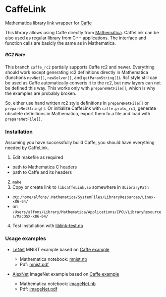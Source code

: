 CaffeLink
=========

Mathematica library link wrapper for [Caffe](https://github.com/BVLC/caffe)

This library allows using Caffe directly from [Mathematica](http://www.wolfram.com/mathematica/). CaffeLink can be also used as regular library from C++ applications. The interface and function calls are basicly the same as in Mathematica.


##### RC2 Note
This branch `caffe_rc2` partially supports Caffe rc2 and newer. Everything
should work except generating rc2 definitions directly in Mathematica
(functions `newNet[]`, `newSolver[]`, and `getParamString[]`). Rc1 style still
can be used as Caffe automatically converts it to the rc2, but new layers can
not be defined this way. This works only with `prepareNetFile[]`, which is why
the examples are probably broken.

So, either use hand written rc2 style definitions in `prepareNetFile[]` or
`prepareNetString[]`. Or initialize CaffeLink with `caffe.proto_rc1`, generate
obsolete definitions in Mathematica, export them to a file and load with
`prepareNetFile[]`.


### Installation
Assuming you have successfully build Caffe, you should have everything needed by CaffeLink.

1. Edit makefile as required
  * path to Mathematica C headers
  * path to Caffe and its headers
2. `make`
3. Copy or create link to `libcaffeLink.so` somewhere in `$LibraryPath`
  * eg: `/home/alfons/.Mathematica/SystemFiles/LibraryResources/Linux-x86-64/`
  * or: `/Users/alfons/Library/Mathematica/Applications/IPCU/LibraryResources/MacOSX-x86-64/`
4. Test installation with [liblink-test.nb](../master/module/demo/liblink-test.nb)

### Usage examples
* [LeNet](http://yann.lecun.com/exdb/publis/pdf/lecun-01a.pdf) MNIST example based on [Caffe example](https://github.com/BVLC/caffe/tree/master/examples/mnist)
  * Mathematica notebook: [mnist.nb](../master/module/demo/mnist.nb)
  * Pdf: [mnist.pdf](../master/module/demo/mnist.pdf)

* [AlexNet](http://papers.nips.cc/paper/4824-imagenet-classification-with-deep-convolutional-neural-networks) ImageNet example based on [Caffe example](http://nbviewer.ipython.org/github/BVLC/caffe/blob/master/examples/filter_visualization.ipynb)
  * Mathematica notebook: [imageNet.nb](../master/module/demo/imageNet.nb)
  * Pdf: [imageNet.pdf](../master/module/demo/imageNet.pdf)

